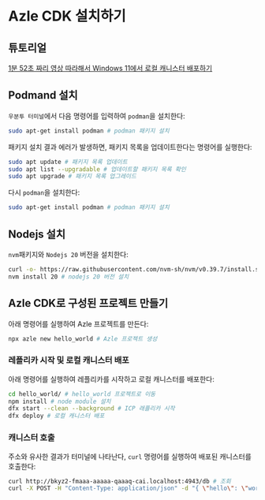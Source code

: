 # Azle CDK 설치하기

## 튜토리얼

[1분 52초 짜리 영상 따라해서 Windows 11에서 로컬 캐니스터 배포하기](https://youtu.be/Mxel1usC5TM?si=Ty4s172UBtUSBCFI&t=30)

## Podmand 설치

`우분투 터미널`에서 다음 명령어를 입력하여 `podman`을 설치한다:

```bash
sudo apt-get install podman # podman 패키지 설치
```

패키지 설치 결과 에러가 발생하면, 패키지 목록을 업데이트한다는 명령어를 실행한다:

```bash
sudo apt update # 패키지 목록 업데이트
sudo apt list --upgradable # 업데이트할 패키지 목록 확인
sudo apt upgrade # 패키지 목록 업그레이드
```

다시 `podman`을 설치한다:

```bash
sudo apt-get install podman # podman 패키지 설치
```

## Nodejs 설치

`nvm`패키지와 `Nodejs 20` 버전을 설치한다:

```bash
curl -o- https://raw.githubusercontent.com/nvm-sh/nvm/v0.39.7/install.sh | bash # nodejs 설치를 위한 nvm 패키지 설치
nvm install 20 # nodejs 20 버전 설치
```

## Azle CDK로 구성된 프로젝트 만들기

아래 명령어를 실행하여 Azle 프로젝트를 만든다:

```bash
npx azle new hello_world # Azle 프로젝트 생성
```

### 레플리카 시작 및 로컬 캐니스터 배포

아래 명령어를 실행하여 레플리카를 시작하고 로컬 캐니스터를 배포한다:

```bash
cd hello_world/ # hello_world 프로젝트로 이동
npm install # node module 설치
dfx start --clean --background # ICP 래플리카 시작
dfx deploy # 로컬 캐니스터 배포
```

### 캐니스터 호출

주소와 유사한 결과가 터미널에 나타난다, `curl` 명령어를 실행하여 배포된 캐니스터를 호출한다:

```bash
curl http://bkyz2-fmaaa-aaaaa-qaaaq-cai.localhost:4943/db # 조회
curl -X POST -H "Content-Type: application/json" -d "{ \"hello\": \"world\" }" http://bkyz2-fmaaa-aaaaa-qaaaq-cai.localhost:4943/db/update # 데이터 업데이트
```
